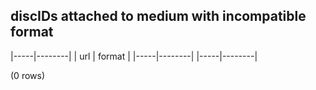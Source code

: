 ## discIDs attached to medium with incompatible format

|-----|--------|
| url | format |
|-----|--------|
|-----|--------|

(0 rows)

